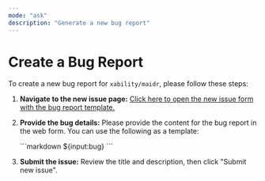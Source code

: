 ```yaml
---
mode: "ask"
description: "Generate a new bug report"
---
```


# Create a Bug Report

To create a new bug report for `xability/maidr`, please follow these steps:

1.  **Navigate to the new issue page:**
    [Click here to open the new issue form with the bug report template.](https://github.com/xability/maidr/issues/new?template=bug_report.md&labels=bug&title=fix%3A+)

2.  **Provide the bug details:**
    Please provide the content for the bug report in the web form. You can use the following as a template:

    \`\`\`markdown
    ${input:bug}
    \`\`\`

3.  **Submit the issue:**
    Review the title and description, then click "Submit new issue".

